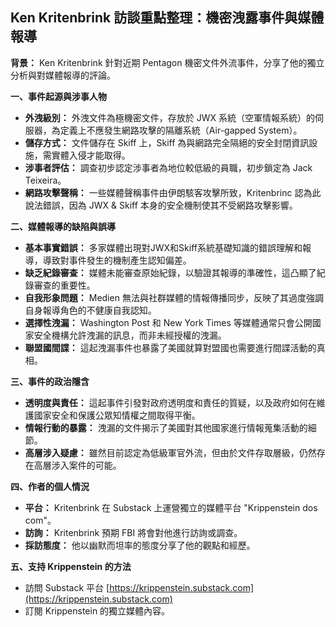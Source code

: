 ## Ken Kritenbrink 訪談重點整理：機密洩露事件與媒體報導

**背景：** Ken Kritenbrink 針對近期 Pentagon 機密文件外流事件，分享了他的獨立分析與對媒體報導的評論。

**一、事件起源與涉事人物**

*   **外洩級別：** 外洩文件為極機密文件，存放於 JWX 系統（空軍情報系統）的伺服器，為定義上不應發生網路攻擊的隔離系統（Air-gapped System）。
*   **儲存方式：** 文件儲存在 Skiff 上，Skiff 為與網路完全隔絕的安全封閉資訊設施，需實體入侵才能取得。
*   **涉事者評估：** 調查初步認定涉事者為地位較低級的員職，初步鎖定為 Jack Teixeira。
*   **網路攻擊聲稱：** 一些媒體聲稱事件由伊朗駭客攻擊所致，Kritenbrinc 認為此說法錯誤，因為 JWX & Skiff 本身的安全機制使其不受網路攻擊影響。

**二、媒體報導的缺陷與誤導**

*   **基本事實錯誤：** 多家媒體出現對JWX和Skiff系統基礎知識的錯誤理解和報導，導致對事件發生的機制產生認知偏差。
*   **缺乏紀錄審查：** 媒體未能審查原始紀錄，以驗證其報導的準確性，這凸顯了紀錄審查的重要性。
*   **自我形象問題：** Medien 無法與社群媒體的情報傳播同步，反映了其過度強調自身報導角色的不健康自我認知。
*   **選擇性洩漏：** Washington Post 和 New York Times 等媒體通常只會公開國家安全機構允許洩漏的訊息，而非未經授權的洩漏。
*   **聯盟國間諜：** 這起洩漏事件也暴露了美國就算對盟國也需要進行間諜活動的真相。

**三、事件的政治隱含**

*   **透明度與責任：** 這起事件引發對政府透明度和責任的質疑，以及政府如何在維護國家安全和保護公眾知情權之間取得平衡。
*   **情報行動的暴露：** 洩漏的文件揭示了美國對其他國家進行情報蒐集活動的細節。
*    **高層涉入疑慮：** 雖然目前認定為低級軍官外流，但由於文件存取層級，仍然存在高層涉入案件的可能。

**四、作者的個人情況**

*   **平台：** Kritenbrink 在 Substack 上運營獨立的媒體平台 "Krippenstein dos com"。
*   **訪詢：** Kritenbrink 預期 FBI 將會對他進行訪詢或調查。
*   **採訪態度：** 他以幽默而坦率的態度分享了他的觀點和經歷。

**五、支持 Krippenstein 的方法**

*   訪問 Substack 平台 [https://krippenstein.substack.com](https://krippenstein.substack.com)
*    訂閱 Krippenstein 的獨立媒體內容。
